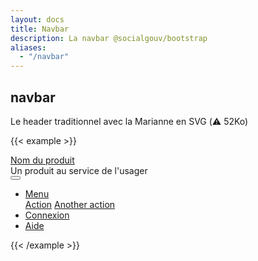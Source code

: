 ```yaml
---
layout: docs
title: Navbar
description: La navbar @socialgouv/bootstrap
aliases:
  - "/navbar"
---
```


## navbar

Le header traditionnel avec la Marianne en SVG (⚠️ 52Ko)

{{< example >}}

<nav class="navbar navbar-marianne navbar-expand-lg navbar-light bg-light">
  <div class="marianne"></div>
  <div  class="navbar-brand">
    <a href="#">Nom du produit</a>
    <div class="navbar-baseline" href="#">Un produit au service de l'usager</div>
  </div>
  <button class="navbar-toggler" type="button" data-toggle="collapse" data-target="#navbarSupportedContent" aria-controls="navbarSupportedContent" aria-expanded="false" aria-label="Toggle navigation">
    <span class="navbar-toggler-icon"></span>
  </button>
  <div id="navbarSupportedContent" class="navbar-collapse collapse">
    <ul class="navbar-nav mr-auto"></ul>
    <ul class="navbar-nav">
        <li class="nav-item dropdown">
            <a class="nav-link dropdown-toggle" href="http://example.com" id="navbarDropdownMenuLink" data-toggle="dropdown" aria-haspopup="true" aria-expanded="false">
              Menu
            </a>
            <div class="dropdown-menu" aria-labelledby="navbarDropdownMenuLink">
                <a class="dropdown-item" href="#">Action</a>
                <a class="dropdown-item" href="#">Another action</a>
            </div>
        </li>
        <li class="nav-item">
            <a class="nav-link" href="#">Connexion</a>
        </li>
        <li class="nav-item">
            <a class="nav-link" href="#">Aide</a>
        </li>
    </ul>
  </div>
</nav>
{{< /example >}}
